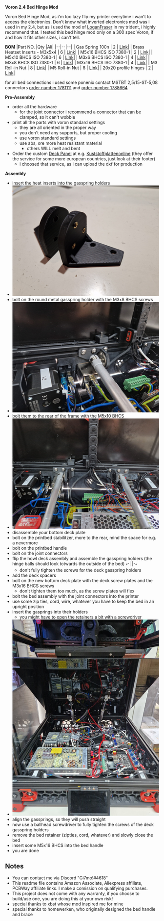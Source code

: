 **Voron 2.4 Bed Hinge Mod**

Voron Bed Hinge Mod, as i'm too lazy flip my printer everytime i wan't to access the electronics.
Don't know what inverted electronics mod was i used in my 2.4, but as i used the mod of [LoganFraser](https://github.com/VoronDesign/VoronUsers/tree/master/printer_mods/LoganFraser/TridentInvertedElectronics) in my trident, i highly recommend that.
I tested this bed hinge mod only on a 300 spec Voron, if and how it fits other sizes, i can't tell.


**BOM**
|Part NO.  |Qty  |Ali|
|--|--|--|
| Gas Spring 100n | 2 | [Link](https://s.click.aliexpress.com/e/_DluMizP)|
| Brass Heatset Inserts - M3x5x4 | 6 | [Link](https://s.click.aliexpress.com/e/_DEYZcUl)|
| M5x16 BHCS ISO 7380-1 | 2 | [Link](https://s.click.aliexpress.com/e/_DBHI0Xx)|
| M5x10 BHCS ISO 7380-1 | 6 | [Link](https://s.click.aliexpress.com/e/_DnS0m6D)|
| M3x6 BHCS ISO 7380-1 | 4 | [Link](https://s.click.aliexpress.com/e/_Ddd8Uah)|
| M3x8 BHCS ISO 7380-1 | 6 | [Link](https://s.click.aliexpress.com/e/_Ddd8Uah)|
| M3x16 BHCS ISO 7380-1 | 4 | [Link](https://s.click.aliexpress.com/e/_DnN3TNT)|
| M3 Roll-in Nut | 8 | [Link](https://s.click.aliexpress.com/e/_DDP9fut)|
| M5 Roll-in Nut | 8 | [Link](https://s.click.aliexpress.com/e/_DkqEN7P)|
| 20x20 profile hinges | 2 | [Link](IMAGES/joint_connector.png)|

for all bed connections i used some ponenix contact MSTBT 2,5/15-ST-5,08 connectors
[order number 1781111](https://www.buerklin.com/de/p/phoenix-contact/steckverbindersysteme/1781111/63P6292/) and [order number 1788664](https://www.buerklin.com/de/p/phoenix-contact/steckverbindersysteme/1788664/63P7120/)

**Pre-Assembly**
- order all the hardware
    - for the joint connector i recommend a connector that can be clamped, so it can't wobble
- print all the parts with voron standard settings
    - they are all oriented in the proper way
    - you don't need any supports, but proper cooling
    - use voron standard settings
    - use abs, ore more heat resistant material
        - others WILL melt and bent
- Order the custom [Deck Panel](DXF/deck_panel_300_lifted.dxf) at e.g. [Kuststoffplattenonline](https://kunststoffplattenonline.de/product/alupanel-alu-verbundplatten-schwarz-3-mm/) (they offer the service for some more european countries, just look at their footer)
    - i choosed that service, as i can upload the dxf for production

**Assembly**
- insert the heat inserts into the gasspring holders
- ![heatset](IMAGES/hinge_heatset.jpg)
- bolt on the round metal gasspring holder with the M3x8 BHCS screws
- ![hinge_single](IMAGES/hinge_single.jpg)
- bolt them to the rear of the frame with the M5x10 BHCS
- ![hinge_both](IMAGES/hinge_both.jpg)
- disassemble your bottom deck plate
- bolt on the printbed stabilitzer, more to the rear, mind the space for e.g. a nevermore
- bolt on the printbed handle
- bolt on the joint connectors
- flip the howl deck assembly and assemble the gasspring holders (the hinge balls should look totwards the outside of the bed) <sub>°</sub>-| |-<sub>°</sub>
    - don't fully tighten the screws for the deck gasspring holders
- add the deck spacers
- bolt on the new bottom deck plate with the deck screw plates and the M3x16 BHCS screws
    - don't tighten them too much, as the screw plates will flex
- bolt the bed assembly with the joint connectors into the printer
- use some zip ties, cord, wire, whatever you have to keep the bed in an upright position
- insert the gasprings into their holders
    - you might have to open the retainers a bit with a screwdriver
- ![hinge_total](IMAGES/hinge_total.jpg)
- align the gassprings, so they will push straight
- now use a ballhead screwdriver to fully tighten the screws of the deck gasspring holders
- remove the bed retainer (zipties, cord, whatever) and slowly close the bed
- insert some M5x16 BHCS into the bed handle
- you are done


## Notes
- You can contact me via Discord "Gi7mo!#4618"
- This readme file contains Amazon Associate, Aliexpress affiliate, PCBWay affiliate links. I make a comission on qualifying purchases.
- This project does not come with any warranty, if you choose to build/use one, you are doing this at your own risk!
- special thanks to [xbst](https://github.com/xbst/VoronUsers/tree/master/printer_mods/xbst_/Bed_Hinge) whose mod inspired me for mine
- special thanks to homewerken, who originally designed the bed handle and brace
